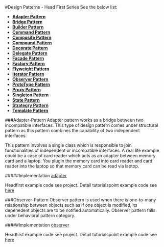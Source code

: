 #Design Patterns - Head First Series
See the below list:

* **[Adapter Pattern](#Adapter-Pattern)**
* **[Bridge Pattern](#Bridge-Pattern)**
* **[Builder Pattern](#Builder-Pattern)**
* **[Command Pattern](#Command-Pattern)**
* **[Composite Pattern](#Composite-Pattern)**
* **[Compound Pattern](#Compound-Pattern)**
* **[Decorate Pattern](#Decorate-Pattern)**
* **[Delegate Pattern](#Adapter-Pattern)**
* **[Facade Pattern](#Facade-Pattern)**
* **[Factory Pattern](#Factory-Pattern)**
* **[Flyweight Pattern](#Flyweight-Pattern)**
* **[Iterator Pattern](#Iterator-Pattern)**
* **[Observer Pattern](#Observer-Pattern)**
* **[ProtoType Pattern](#ProtoType-Pattern)**
* **[Proxy Pattern](#Proxy-Pattern)**
* **[Singleton Pattern](#Singleton-Pattern)**
* **[State Pattern](#State-Pattern)**
* **[Strategry Pattern](#Strategry-Pattern)**
* **[Template Pattern](#Template-Pattern)**

###Adapter-Pattern
Adapter pattern works as a bridge between two incompatible interfaces. This type of design pattern comes under structural pattern as this pattern combines the capability of two independent interfaces.

This pattern involves a single class which is responsible to join functionalities of independent or incompatible interfaces. A real life example could be a case of card reader which acts as an adapter between memory card and a laptop. You plugin the memory card into card reader and card reader into the laptop so that memory card can be read via laptop.

#####Implementation
[adapter]

Headfirst example code see project.
Detail tutorialspoint example code see [here](https://www.tutorialspoint.com/design_pattern/adapter_pattern.htm)

###Observer-Pattern
Observer pattern is used when there is one-to-many relationship between objects such as if one object is modified, its depenedent objects are to be notified automatically. Observer pattern falls under behavioral pattern category.

#####Implementation
[observer]

Headfirst example code see project.
Detail tutorialspoint example code see [here](https://www.tutorialspoint.com/design_pattern/observer_pattern.htm)

[adapter]: (../img/adapter_pattern_uml_diagram.jpg)
[observer]: (../img/observer_pattern_uml_diagram.jpg)
